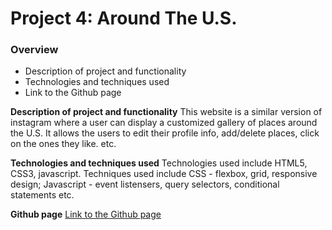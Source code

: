 # Project 4: Around The U.S.

### Overview

- Description of project and functionality
- Technologies and techniques used
- Link to the Github page

**Description of project and functionality**
This website is a similar version of instagram where a user can display a customized gallery of places around the U.S. It allows the users to edit their profile info, add/delete places, click on the ones they like. etc. 

**Technologies and techniques used**
Technologies used include HTML5, CSS3, javascript. Techniques used include CSS - flexbox, grid, responsive design; Javascript - event listensers, query selectors, conditional statements etc.

**Github page**
[Link to the Github page](https://qiuhanzhou.github.io/web_project_4/index.html)
